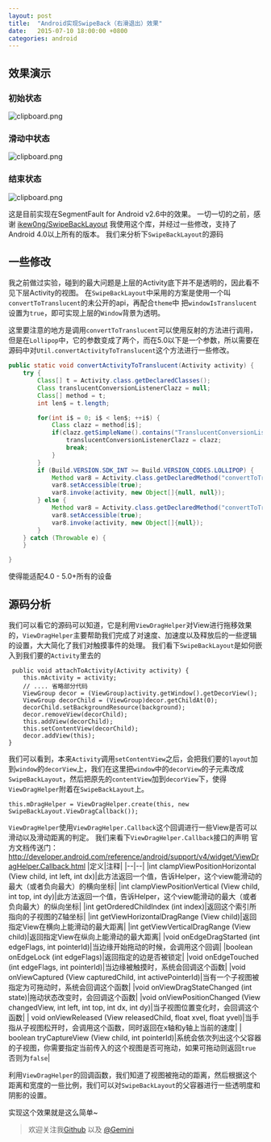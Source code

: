 ```yaml
---
layout: post
title:  "Android实现SwipeBack（右滑退出）效果"
date:   2015-07-10 18:00:00 +0800
categories: android
---
```



## 效果演示
### 初始状态

![clipboard.png](https://segmentfault.com/img/bVmEJE)

### 滑动中状态
![clipboard.png](https://segmentfault.com/img/bVmEJF)
### 结束状态

![clipboard.png](https://segmentfault.com/img/bVmEJK)

这是目前实现在SegmentFault for Android v2.6中的效果。
一切一切的之前，感谢 [ikew0ng/SwipeBackLayout](https://github.com/ikew0ng/SwipeBackLayout)
我使用这个库，并经过一些修改，支持了Android 4.0以上所有的版本。
我们来分析下`SwipeBackLayout`的源码

## 一些修改

我之前做过实验，碰到的最大问题是上层的Activity底下并不是透明的，因此看不见下层Activity的视图。
在`SwipeBackLayout`中采用的方案是使用一个叫`convertToTranslucent`的未公开的api，再配合`theme`中
把`windowIsTranslucent`设置为`true`，即可实现上层的`Window`背景为透明。

这里要注意的地方是调用`convertToTranslucent`可以使用反射的方法进行调用，但是在`Lollipop`中，它的参数变成了两个，而在5.0以下是一个参数，所以需要在源码中对`Util.convertActivityToTranslucent`这个方法进行一些修改。

```java
public static void convertActivityToTranslucent(Activity activity) {
    try {
        Class[] t = Activity.class.getDeclaredClasses();
        Class translucentConversionListenerClazz = null;
        Class[] method = t;
        int len$ = t.length;

        for(int i$ = 0; i$ < len$; ++i$) {
            Class clazz = method[i$];
            if(clazz.getSimpleName().contains("TranslucentConversionListener")) {
                translucentConversionListenerClazz = clazz;
                break;
            }
        }
        if (Build.VERSION.SDK_INT >= Build.VERSION_CODES.LOLLIPOP) {
            Method var8 = Activity.class.getDeclaredMethod("convertToTranslucent", translucentConversionListenerClazz, ActivityOptions.class);
            var8.setAccessible(true);
            var8.invoke(activity, new Object[]{null, null});
        } else {
            Method var8 = Activity.class.getDeclaredMethod("convertToTranslucent", translucentConversionListenerClazz);
            var8.setAccessible(true);
            var8.invoke(activity, new Object[]{null});
        }
    } catch (Throwable e) {
    }

}
```

使得能适配4.0 - 5.0+所有的设备

## 源码分析
我们可以看它的源码可以知道，它是利用`ViewDragHelper`对View进行拖移效果的，`ViewDragHelper`主要帮助我们完成了对速度、加速度以及释放后的一些逻辑的设置，大大简化了我们对触摸事件的处理。
我们看下`SwipeBackLayout`是如何嵌入到我们要的`Activity`里去的
```
 public void attachToActivity(Activity activity) {
    this.mActivity = activity;
    // .... 省略部分代码
    ViewGroup decor = (ViewGroup)activity.getWindow().getDecorView();
    ViewGroup decorChild = (ViewGroup)decor.getChildAt(0);
    decorChild.setBackgroundResource(background);
    decor.removeView(decorChild);
    this.addView(decorChild);
    this.setContentView(decorChild);
    decor.addView(this);
}
```

我们可以看到，本来`Activity`调用`setContentView`之后，会把我们要的`layout`加到`window`的`decorView`上，我们在这里把`window`中的`decorView`的子元素改成`SwipeBackLayout`，然后把原先的`contentView`加到`decorView`下，使得`ViewDragHelper`附着在`SwipeBackLayout`上。
```
this.mDragHelper = ViewDragHelper.create(this, new SwipeBackLayout.ViewDragCallback());
```
`ViewDragHelper`使用`ViewDragHelper.Callback`这个回调进行一些View是否可以滑动以及滑动距离的判定。
我们来看下`ViewDragHelper.Callback`接口的声明
官方文档传送门：http://developer.android.com/reference/android/support/v4/widget/ViewDragHelper.Callback.html
|定义|注释|
|--|--|
|int clampViewPositionHorizontal (View child, int left, int dx)|此方法返回一个值，告诉Helper，这个view能滑动的最大（或者负向最大）的横向坐标|
|int clampViewPositionVertical (View child, int top, int dy)|此方法返回一个值，告诉Helper，这个view能滑动的最大（或者负向最大）的纵向坐标|
|int getOrderedChildIndex (int index)|返回这个索引所指向的子视图的Z轴坐标|
|int getViewHorizontalDragRange (View child)|返回指定View在横向上能滑动的最大距离|
|int getViewVerticalDragRange (View child)|返回指定View在纵向上能滑动的最大距离|
|void onEdgeDragStarted (int edgeFlags, int pointerId)|当边缘开始拖动的时候，会调用这个回调|
|boolean onEdgeLock (int edgeFlags)|返回指定的边是否被锁定|
|void onEdgeTouched (int edgeFlags, int pointerId)|当边缘被触摸时，系统会回调这个函数|
|void onViewCaptured (View capturedChild, int activePointerId)|当有一个子视图被指定为可拖动时，系统会回调这个函数|
|void onViewDragStateChanged (int state)|拖动状态改变时，会回调这个函数|
|void onViewPositionChanged (View changedView, int left, int top, int dx, int dy)|当子视图位置变化时，会回调这个函数|
| void onViewReleased (View releasedChild, float xvel, float yvel)|当手指从子视图松开时，会调用这个函数，同时返回在x轴和y轴上当前的速度|
| boolean tryCaptureView (View child, int pointerId)|系统会依次列出这个父容器的子视图，你需要指定当前传入的这个视图是否可拖动，如果可拖动则返回`true` 否则为`false`|

利用`ViewDragHelper`的回调函数，我们知道了视图被拖动的距离，然后根据这个距离和宽度的一些比例，我们可以对`SwipeBackLayout`的父容器进行一些透明度和阴影的设置。

实现这个效果就是这么简单~

> 欢迎关注我[Github](https://github.com/geminiwen) 以及 [@Gemini](http://weibo.com/coffeesherk/home?leftnav=1) 